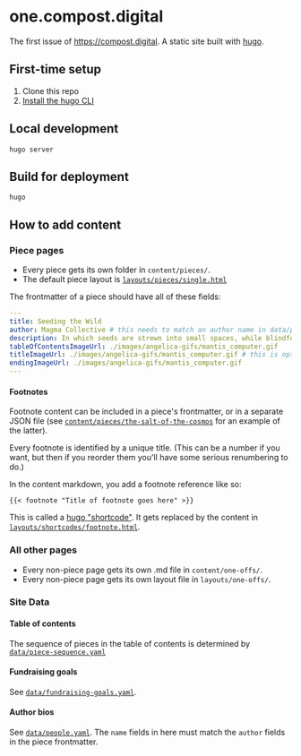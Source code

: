 # one.compost.digital

The first issue of https://compost.digital. A static site built with [hugo](https://https://gohugo.io/).

## First-time setup

1. Clone this repo
2. [Install the hugo CLI](https://gohugo.io/getting-started/installing/)

## Local development

```
hugo server
```

## Build for deployment

```
hugo
```

## How to add content

### Piece pages

- Every piece gets its own folder in `content/pieces/`.
- The default piece layout is [`layouts/pieces/single.html`](layouts/pieces/single.html)

The frontmatter of a piece should have all of these fields:

```yaml
---
title: Seeding the Wild
author: Magma Collective # this needs to match an author name in data/people.yaml
description: In which seeds are strewn into small spaces, while blindfolded, and holding three apricots between two butt cheeks.
tableOfContentsImageUrl: ./images/angelica-gifs/mantis_computer.gif
titleImageUrl: ./images/angelica-gifs/mantis_computer.gif # this is optional
endingImageUrl: ./images/angelica-gifs/mantis_computer.gif
---
```

#### Footnotes

Footnote content can be included in a piece's frontmatter, or in a separate JSON file (see [`content/pieces/the-salt-of-the-cosmos`](`content/pieces/the-salt-of-the-cosmos`) for an example of the latter).

Every footnote is identified by a unique title. (This can be a number if you want, but then if you reorder them you'll have some serious renumbering to do.)

In the content markdown, you add a footnote reference like so:

```
{{< footnote "Title of footnote goes here" >}}
```

This is called a [hugo "shortcode"](https://gohugo.io/content-management/shortcodes/). It gets replaced by the content in [`layouts/shortcodes/footnote.html`](`layouts/shortcodes/footnote.html`).

### All other pages

- Every non-piece page gets its own .md file in `content/one-offs/`.
- Every non-piece page gets its own layout file in `layouts/one-offs/`.

### Site Data

#### Table of contents

The sequence of pieces in the table of contents is determined by [`data/piece-sequence.yaml`](`data/piece-sequence.yaml`)

#### Fundraising goals

See [`data/fundraising-goals.yaml`](`data/fundraising-goals.yaml`).

#### Author bios

See [`data/people.yaml`](`data/people.yaml`). The `name` fields in here must match the `author` fields in the piece frontmatter.
